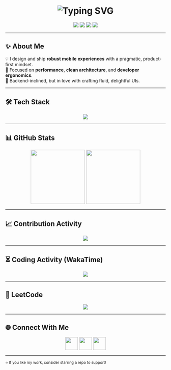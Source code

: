 <!-- Header -->
<h1 align="center">
  <img src="https://readme-typing-svg.demolab.com?font=Fira+Code&size=30&pause=1000&center=true&vCenter=true&width=500&lines=Hey%2C+I'm+Asish+Kumar+Yeleti;Mobile+App+Architect;Flutter+%7C+React+Native+%7C+Backend" alt="Typing SVG" />
</h1>

<p align="center">
  <img src="https://img.shields.io/github/followers/noiseless47?label=Followers&logo=github&style=flat&color=58a6ff&labelColor=0d1117" />
  <a href="https://www.linkedin.com/in/asishkumaryeleti"><img src="https://img.shields.io/badge/LinkedIn-0A66C2?logo=linkedin&style=flat&logoColor=white" /></a>
  <a href="https://leetcode.com/u/noiseless47/"><img src="https://img.shields.io/badge/LeetCode-FFA116?logo=leetcode&style=flat&logoColor=white" /></a>
  <img src="https://komarev.com/ghpvc/?username=noiseless47&style=flat&color=58a6ff&label=Views" />
</p>

---

## ✨ About Me
💡 I design and ship **robust mobile experiences** with a pragmatic, product-first mindset.  
🎯 Focused on **performance**, **clean architecture**, and **developer ergonomics**.  
🚀 Backend-inclined, but in love with crafting fluid, delightful UIs.  

---

## 🛠 Tech Stack
<p align="center">
  <img src="https://skillicons.dev/icons?i=flutter,dart,react,ts,nodejs,firebase,aws,androidstudio,figma&theme=dark" />
</p>

---

## 📊 GitHub Stats
<div align="center">
  <img height="170" src="https://github-readme-stats.vercel.app/api?username=noiseless47&show_icons=true&theme=github_dark&hide_border=true&bg_color=0d1117&title_color=58a6ff&icon_color=58a6ff" />
  <img height="170" src="https://streak-stats.demolab.com?user=noiseless47&theme=github-dark-blue&hide_border=true&background=0d1117&ring=58a6ff&fire=58a6ff" />
</div>

---

## 📈 Contribution Activity
<div align="center">
  <img src="https://github-readme-activity-graph.vercel.app/graph?username=noiseless47&bg_color=0d1117&color=58a6ff&line=1f6feb&point=58a6ff&area=true&hide_border=true" />
</div>

---

## ⏳ Coding Activity (WakaTime)
<div align="center">
  <img src="https://github-readme-stats.vercel.app/api/wakatime?username=noiseless47&layout=compact&theme=github_dark&hide_border=true&bg_color=0d1117&title_color=58a6ff" />
</div>

---

## 🧩 LeetCode
<p align="center">
  <a href="https://leetcode.com/u/noiseless47/">
    <img src="https://leetcard.jacoblin.cool/noiseless47?theme=dark&ext=contest&radius=10&border=0" />
  </a>
</p>

---

## 🌐 Connect With Me
<p align="center">
  <a href="https://www.linkedin.com/in/asishkumaryeleti"><img src="https://skillicons.dev/icons?i=linkedin" height="40" /></a>
  <a href="https://github.com/noiseless47"><img src="https://skillicons.dev/icons?i=github" height="40" /></a>
  <a href="https://www.instagram.com/asish.k.y"><img src="https://skillicons.dev/icons?i=instagram" height="40" /></a>
</p>

---
<sub align="center">⭐ If you like my work, consider starring a repo to support!</sub>
